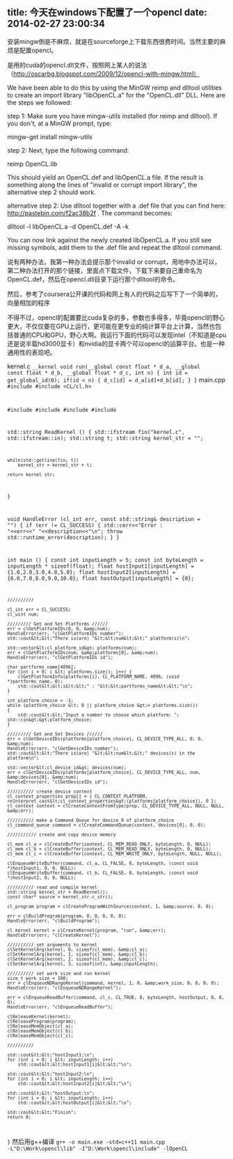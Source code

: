 title: 今天在windows下配置了一个opencl
date: 2014-02-27 23:00:34
---

安装mingw倒是不麻烦，就是在sourceforge上下载东西很费时间。当然主要的麻烦是配置opencl。

是用的cuda的opencl.dll文件，按照网上某人的说法（http://oscarbg.blogspot.com/2009/12/opencl-with-mingw.html）

We have been able to do this by using the MinGW reimp and dlltool utilities to create an import library "libOpenCL.a" for the "OpenCL.dll" DLL. Here are the steps we followed:

step 1: Make sure you have mingw-utils installed (for reimp and dlltool). If you don't, at a MinGW prompt, type:

mingw-get install mingw-utils

step 2: Next, type the following command:

reimp OpenCL.lib

This should yield an OpenCL.def and libOpenCL.a file. If the result is something along the lines of "invalid or corrupt import library", the alternative step 2 should work.

alternative step 2: Use dlltool together with a .def file that you can find here: http://pastebin.com/f2ac38b2f . The command becomes:

dlltool -l libOpenCL.a -d OpenCL.def -A -k

You can now link against the newly created libOpenCL.a. If you still see missing symbols, add them to the .def file and repeat the dlltool command.

说有两种办法，我第一种办法会提示那个invalid or corrupt，用地中办法可以，第二种办法打开的那个链接，里面点下载文件，下载下来要自己重命名为OpenCL.def，然后在opencl.dll目录下运行那个dlltool的命令。

然后，参考了coursera公开课的代码和网上有人的代码之后写下了一个简单的，向量相加的程序

不得不过，opencl的配置要比cuda复杂的多，参数也多得多，毕竟opencl的野心更大，不仅仅要在GPU上运行，更可能在更专业的纯计算平台上计算，当然也包括普通的CPU和GPU，野心大啊。我运行下面的代码可以发现intel（不知道是cpu还是说半载hd3000显卡）和nvidia的显卡两个可以opencl的运算平台。也是一种通用性的表现吧。

kernel.c
<code>__kernel void run(__global const float * d_a, __global const float * d_b, __global float * d_c, int n)
{
	int id = get_global_id(0);
	if(id &lt; n)
	{
		d_c[id] = d_a[id]+d_b[id];
	}
}</code>
main.cpp
<code>#include 
#include &lt;CL/cl.h&gt;

#include 
#include 
#include 
#include 

std::string ReadKernel ()
{
	std::ifstream fin("kernel.c", std::ifstream::in);
	std::string t;
	std::string kernel_str = "";

	while(std::getline(fin, t))
		kernel_str = kernel_str + t;

	return kernel_str;
}

void HandleError (cl_int err, const std::string&amp; description = "")
{
	if (err != CL_SUCCESS) {
		std::cerr&lt;&lt;"Error : "&lt;&lt;err&lt;&lt;" "&lt;&lt;description&lt;&lt;"\n";
		throw std::runtime_error(description);
	}
}

int main ()
{
	const int inputLength = 5;
	const int byteLength = inputLength * sizeof(float);
	float hostInput1[inputLength] = {1.0,2.0,3.0,4.0,5.0};
	float hostInput2[inputLength] = {6.0,7.0,8.0,9.0,10.0};
	float hostOutput[inputLength] = {0};

	//////////

	cl_int err = CL_SUCCESS;
	cl_uint num;

	///////// Get and Set Platforms //////
	err = clGetPlatformIDs(0, 0, &amp;num);
	HandleError(err, "clGetPlatformIDs number");
	std::cout&lt;&lt;"There is(are) "&lt;&lt;num&lt;&lt;" platform(s)\n";

	std::vector&lt;cl_platform_id&gt; platforms(num);
	err = clGetPlatformIDs(num, &amp;platforms[0], &amp;num);
	HandleError(err, "clGetPlatformIDs id");

	char partforms_name[4096];
	for (int i = 0; i &lt; platforms.size(); i++) {
		clGetPlatformInfo(platforms[i], CL_PLATFORM_NAME, 4096, (void *)partforms_name, 0);
		std::cout&lt;&lt;i&lt;&lt;" : "&lt;&lt;partforms_name&lt;&lt;"\n";
	}

	int platform_choice = -1;
	while (platform_choice &lt; 0 || platform_choice &gt;= platforms.size())
	{
		std::cout&lt;&lt;"Input a number to choose which platform: "; 		std::cin&gt;&gt;platform_choice;
	}

	///////// Get and Set Devices //////
	err = clGetDeviceIDs(platforms[platform_choice], CL_DEVICE_TYPE_ALL, 0, 0, &amp;num);
	HandleError(err, "clGetDeviceIDs number");
	std::cout&lt;&lt;"There is(are) "&lt;&lt;num&lt;&lt;" devices(s) in the platform\n";

	std::vector&lt;cl_device_id&gt; devices(num);
	err = clGetDeviceIDs(platforms[platform_choice], CL_DEVICE_TYPE_ALL, num, &amp;devices[0], &amp;num);
	HandleError(err, "clGetDeviceIDs id");

	////////// create device context
	cl_context_properties prop[] = { CL_CONTEXT_PLATFORM, reinterpret_cast&lt;cl_context_properties&gt;(platforms[platform_choice]), 0 };
	cl_context context = clCreateContextFromType(prop, CL_DEVICE_TYPE_ALL, NULL, NULL, &amp;err);

	////////// make a Command Queue for device 0 of platform_choice
	cl_command_queue command = clCreateCommandQueue(context, devices[0], 0, 0);

	/////////// create and copy device memory

	cl_mem cl_a = clCreateBuffer(context, CL_MEM_READ_ONLY, byteLength, 0, NULL);
	cl_mem cl_b = clCreateBuffer(context, CL_MEM_READ_ONLY, byteLength, 0, NULL);
	cl_mem cl_c = clCreateBuffer(context, CL_MEM_WRITE_ONLY, byteLength, NULL, NULL);

	clEnqueueWriteBuffer(command, cl_a, CL_FALSE, 0, byteLength, (const void *)hostInput1, 0, 0, NULL);
	clEnqueueWriteBuffer(command, cl_b, CL_FALSE, 0, byteLength, (const void *)hostInput2, 0, 0, NULL);

	////////// read and compile kernel
	std::string kernel_str = ReadKernel();
	const char* source = kernel_str.c_str();

	cl_program program = clCreateProgramWithSource(context, 1, &amp;source, 0, 0);

	err = clBuildProgram(program, 0, 0, 0, 0, 0);
	HandleError(err, "clBuildProgram");

	cl_kernel kernel = clCreateKernel(program, "run", &amp;err);
	HandleError(err, "clCreateKernel");

	////////// set arguments to kernel
	clSetKernelArg(kernel, 0, sizeof(cl_mem), &amp;cl_a);
	clSetKernelArg(kernel, 1, sizeof(cl_mem), &amp;cl_b);
	clSetKernelArg(kernel, 2, sizeof(cl_mem), &amp;cl_c);
	clSetKernelArg(kernel, 3, sizeof(int), &amp;inputLength);

	////////// set work size and run kernel
	size_t work_size = 100;
	err = clEnqueueNDRangeKernel(command, kernel, 1, 0, &amp;work_size, 0, 0, 0, 0);
	HandleError(err, "clEnqueueNDRangeKernel");

	err = clEnqueueReadBuffer(command, cl_c, CL_TRUE, 0, byteLength, hostOutput, 0, 0, 0);
	HandleError(err, "clEnqueueReadBuffer");

	clReleaseKernel(kernel);
	clReleaseProgram(program);
	clReleaseMemObject(cl_a);
	clReleaseMemObject(cl_b);
	clReleaseMemObject(cl_c);

	//////////

	std::cout&lt;&lt;"hostInput1:\n";
	for (int i = 0; i &lt; inputLength; i++)
		std::cout&lt;&lt;hostInput1[i]&lt;&lt;"\n";

	std::cout&lt;&lt;"hostInput2:\n";
	for (int i = 0; i &lt; inputLength; i++)
		std::cout&lt;&lt;hostInput2[i]&lt;&lt;"\n";

	std::cout&lt;&lt;"hostOutput:\n";
	for (int i = 0; i &lt; inputLength; i++)
		std::cout&lt;&lt;hostOutput[i]&lt;&lt;"\n";

	std::cout&lt;&lt;"Finish";
	return 0;
}</code>
然后用g++编译
<code>g++ -o main.exe -std=c++11 main.cpp -L"D:\Work\opencl\lib" -I"D:\Work\opencl\include" -lOpenCL</code>
